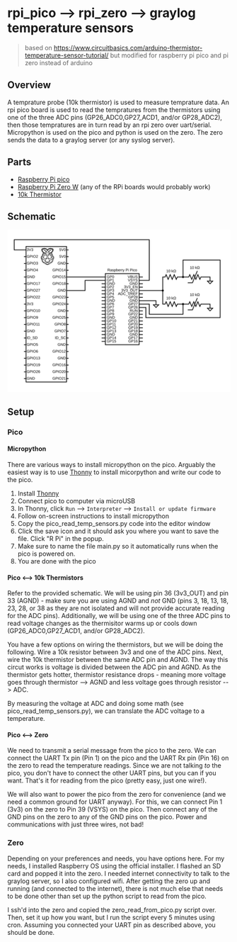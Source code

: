 # rpi_pico --> rpi_zero --> graylog temperature sensors

> based on https://www.circuitbasics.com/arduino-thermistor-temperature-sensor-tutorial/ but modified for raspberry pi pico and pi zero instead of arduino

## Overview

A temprature probe (10k thermistor) is used to measure temprature data. An rpi pico board is used to read the tempratures from the thermistors using one of the three ADC pins (GP26_ADC0,GP27_ACD1, and/or GP28_ADC2), then those tempratures are in turn read by an rpi zero over uart/serial. Micropython is used on the pico and python is used on the zero. The zero sends the data to a graylog server (or any syslog server).

## Parts

- [Raspberry Pi pico](https://www.raspberrypi.com/products/raspberry-pi-pico/)
- [Raspberry Pi Zero W](https://www.raspberrypi.com/products/raspberry-pi-zero-2-w/) (any of the RPi boards would probably work)
- [10k Thermistor](https://www.adafruit.com/product/372)

## Schematic

![Alt text](circuit.svg)

## Setup

### Pico

#### Micropython

There are various ways to install micropython on the pico. Arguably the easiest way is to use [Thonny](https://thonny.org/) to install micorpython and write our code to the pico.

1. Install [Thonny](https://thonny.org/)
2. Connect pico to computer via microUSB
3. In Thonny, click `Run` --> `Interpreter` --> `Install or update firmware`
4. Follow on-screen instructions to install micropython
5. Copy the pico_read_temp_sensors.py code into the editor window
6. Click the save icon and it should ask you where you want to save the file. Click "R Pi" in the popup.
7. Make sure to name the file main.py so it automatically runs when the pico is powered on.
8. You are done with the pico

#### Pico <--> 10k Thermistors

Refer to the provided schematic. We will be using pin 36 (3v3_OUT) and pin 33 (AGND) - make sure you are using AGND and _not_ GND (pins 3, 18, 13, 18, 23, 28, or 38 as they are not isolated and will not provide accurate reading for the ADC pins). Additionally, we will be using one of the three ADC pins to read voltage changes as the thermisitor warms up or cools down (GP26_ADC0,GP27_ACD1, and/or GP28_ADC2).

You have a few options on wiring the thermistors, but we will be doing the following. Wire a 10k resistor between 3v3 and one of the ADC pins. Next, wire the 10k thermistor between the same ADC pin and AGND. The way this circut works is voltage is divided between the ADC pin and AGND. As the thermistor gets hotter, thermistor resistance drops - meaning more voltage goes through thermistor --> AGND and less voltage goes through resistor --> ADC.

By measuring the voltage at ADC and doing some math (see pico_read_temp_sensors.py), we can translate the ADC voltage to a temperature.

#### Pico <--> Zero

We need to transmit a serial message from the pico to the zero. We can connect the UART Tx pin (Pin 1) on the pico and the UART Rx pin (Pin 16) on the zero to read the temperature readings. Since we are not talking *to* the pico, you don't have to connect the other UART pins, but you can if you want. That's it for reading from the pico (pretty easy, just one wire!).

We will also want to power the pico from the zero for convenience (and we need a common ground for UART anyway). For this, we can connect Pin 1 (3v3) on the zero to Pin 39 (VSYS) on the pico. Then connect any of the GND pins on the zero to any of the GND pins on the pico. Power and communications with just three wires, not bad!

### Zero

Depending on your preferences and needs, you have options here. For my needs, I installed Raspberry OS using the official installer. I flashed an SD card and popped it into the zero. I needed internet connectivity to talk to the graylog server, so I also configured wifi. After getting the zero up and running (and connected to the internet), there is not much else that needs to be done other than set up the python script to read from the pico.

I ssh'd into the zero and copied the zero_read_from_pico.py script over. Then, set it up how you want, but I run the script every 5 minutes using cron. Assuming you connected your UART pin as described above, you should be done.







